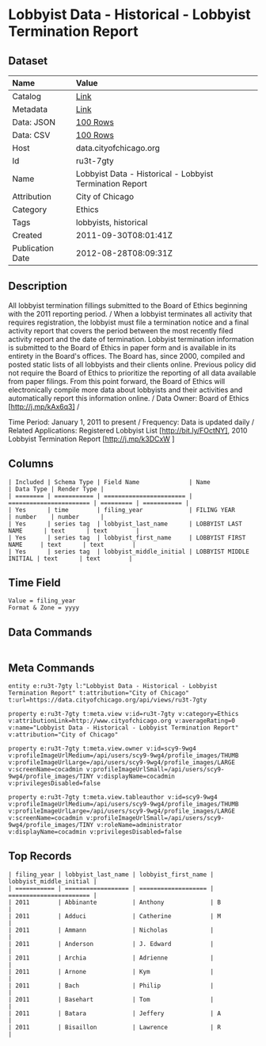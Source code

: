 # Lobbyist Data - Historical - Lobbyist Termination Report

## Dataset

| Name | Value |
| :--- | :---- |
| Catalog | [Link](https://catalog.data.gov/dataset/lobbyist-data-lobbyist-termination-report-7298b) |
| Metadata | [Link](https://data.cityofchicago.org/api/views/ru3t-7gty) |
| Data: JSON | [100 Rows](https://data.cityofchicago.org/api/views/ru3t-7gty/rows.json?max_rows=100) |
| Data: CSV | [100 Rows](https://data.cityofchicago.org/api/views/ru3t-7gty/rows.csv?max_rows=100) |
| Host | data.cityofchicago.org |
| Id | ru3t-7gty |
| Name | Lobbyist Data - Historical - Lobbyist Termination Report |
| Attribution | City of Chicago |
| Category | Ethics |
| Tags | lobbyists, historical |
| Created | 2011-09-30T08:01:41Z |
| Publication Date | 2012-08-28T08:09:31Z |

## Description

All lobbyist termination fillings submitted to the Board of Ethics beginning with the 2011 reporting period. / 
When a lobbyist terminates all activity that requires registration, the lobbyist must file a termination notice and a final activity report that covers the period between the most recently filed activity report and the date of termination.
Lobbyist termination information is submitted to the Board of Ethics in paper form and is available in its entirety in the Board's offices. The Board has, since 2000, compiled and posted static lists of all lobbyists and their clients online. Previous policy did not require the Board of Ethics to prioritize the reporting of all data available from paper filings.
From this point forward, the Board of Ethics will electronically compile more data about lobbyists and their activities and automatically report this information online. / 
Data Owner:  Board of Ethics 
[http://j.mp/kAx6q3] /

Time Period: January 1, 2011 to present /
Frequency:  Data is updated daily /
Related Applications:  Registered Lobbyist List [http://bit.ly/FOctNY], 
2010 Lobbyist Termination Report
[http://j.mp/k3DCxW ]

## Columns

```ls
| Included | Schema Type | Field Name              | Name                    | Data Type | Render Type |
| ======== | =========== | ======================= | ======================= | ========= | =========== |
| Yes      | time        | filing_year             | FILING YEAR             | number    | number      |
| Yes      | series tag  | lobbyist_last_name      | LOBBYIST LAST NAME      | text      | text        |
| Yes      | series tag  | lobbyist_first_name     | LOBBYIST FIRST NAME     | text      | text        |
| Yes      | series tag  | lobbyist_middle_initial | LOBBYIST MIDDLE INITIAL | text      | text        |
```

## Time Field

```ls
Value = filing_year
Format & Zone = yyyy
```

## Data Commands

```ls
```

## Meta Commands

```ls
entity e:ru3t-7gty l:"Lobbyist Data - Historical - Lobbyist Termination Report" t:attribution="City of Chicago" t:url=https://data.cityofchicago.org/api/views/ru3t-7gty

property e:ru3t-7gty t:meta.view v:id=ru3t-7gty v:category=Ethics v:attributionLink=http://www.cityofchicago.org v:averageRating=0 v:name="Lobbyist Data - Historical - Lobbyist Termination Report" v:attribution="City of Chicago"

property e:ru3t-7gty t:meta.view.owner v:id=scy9-9wg4 v:profileImageUrlMedium=/api/users/scy9-9wg4/profile_images/THUMB v:profileImageUrlLarge=/api/users/scy9-9wg4/profile_images/LARGE v:screenName=cocadmin v:profileImageUrlSmall=/api/users/scy9-9wg4/profile_images/TINY v:displayName=cocadmin v:privilegesDisabled=false

property e:ru3t-7gty t:meta.view.tableauthor v:id=scy9-9wg4 v:profileImageUrlMedium=/api/users/scy9-9wg4/profile_images/THUMB v:profileImageUrlLarge=/api/users/scy9-9wg4/profile_images/LARGE v:screenName=cocadmin v:profileImageUrlSmall=/api/users/scy9-9wg4/profile_images/TINY v:roleName=administrator v:displayName=cocadmin v:privilegesDisabled=false
```

## Top Records

```ls
| filing_year | lobbyist_last_name | lobbyist_first_name | lobbyist_middle_initial | 
| =========== | ================== | =================== | ======================= | 
| 2011        | Abbinante          | Anthony             | B                       | 
| 2011        | Adduci             | Catherine           | M                       | 
| 2011        | Ammann             | Nicholas            |                         | 
| 2011        | Anderson           | J. Edward           |                         | 
| 2011        | Archia             | Adrienne            |                         | 
| 2011        | Arnone             | Kym                 |                         | 
| 2011        | Bach               | Philip              |                         | 
| 2011        | Basehart           | Tom                 |                         | 
| 2011        | Batara             | Jeffery             | A                       | 
| 2011        | Bisaillon          | Lawrence            | R                       | 
```